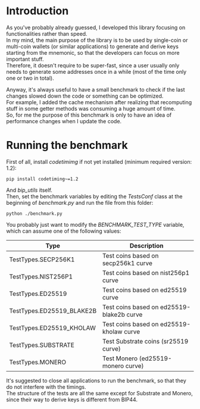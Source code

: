 # Introduction

As you've probably already guessed, I developed this library focusing on functionalities rather than speed.\
In my mind, the main purpose of the library is to be used by single-coin or multi-coin wallets (or similar applications) to generate and derive keys starting from the mnemonic, so that the developers can focus on more important stuff.\
Therefore, it doesn't require to be super-fast, since a user usually only needs to generate some addresses once in a while (most of the time only one or two in total).

Anyway, it's always useful to have a small benchmark to check if the last changes slowed down the code or something can be optimized.\
For example, I added the cache mechanism after realizing that recomputing stuff in some getter methods was consuming a huge amount of time.\
So, for me the purpose of this benchmark is only to have an idea of performance changes when I update the code.

# Running the benchmark

First of all, install *codetimimg* if not yet installed (minimum required version: 1.2):

    pip install codetiming~=1.2

And *bip_utils* itself.\
Then, set the benchmark variables by editing the *TestsConf* class at the beginning of *benchmark.py* and run the file from this folder:

    python ./benchmark.py

You probably just want to modify the *BENCHMARK_TEST_TYPE* variable, which can assume one of the following values:

|Type|Description|
|---|---|
|TestTypes.SECP256K1|Test coins based on secp256k1 curve|
|TestTypes.NIST256P1|Test coins based on nist256p1 curve|
|TestTypes.ED25519|Test coins based on ed25519 curve|
|TestTypes.ED25519_BLAKE2B|Test coins based on ed25519-blake2b curve|
|TestTypes.ED25519_KHOLAW|Test coins based on ed25519-kholaw curve|
|TestTypes.SUBSTRATE|Test Substrate coins (sr25519 curve)|
|TestTypes.MONERO|Test Monero (ed25519-monero curve)|

It's suggested to close all applications to run the benchmark, so that they do not interfere with the timings.\
The structure of the tests are all the same except for Substrate and Monero, since their way to derive keys is different from BIP44.
